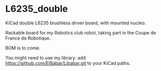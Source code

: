 # L6235_double
KiCad double L6235 brushless driver board, with mounted nucleo.

Rackable board for my Robotics club robot, taking part in the Coupe de France de Robotique.

BOM is to come.

You might need to use my library:
add https://github.com/ElBabar/Libabar.git
to your KiCad paths.
